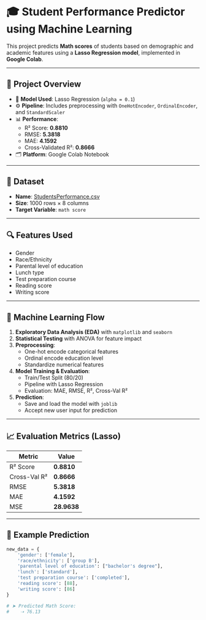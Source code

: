 # 🎓 Student Performance Predictor using Machine Learning

This project predicts **Math scores** of students based on demographic and academic features using a **Lasso Regression model**, implemented in **Google Colab**.

---

## 📌 Project Overview

- 🧠 **Model Used**: Lasso Regression (`alpha = 0.1`)
- ⚙️ **Pipeline**: Includes preprocessing with `OneHotEncoder`, `OrdinalEncoder`, and `StandardScaler`
- 📊 **Performance**:
  - R² Score: **0.8810**
  - RMSE: **5.3818**
  - MAE: **4.1592**
  - Cross-Validated R²: **0.8666**
- 🗂️ **Platform**: Google Colab Notebook

---

## 📁 Dataset

- **Name**: [StudentsPerformance.csv](https://www.kaggle.com/datasets/spscientist/students-performance-in-exams)
- **Size**: 1000 rows × 8 columns
- **Target Variable**: `math score`

---

## 🔍 Features Used

- Gender
- Race/Ethnicity
- Parental level of education
- Lunch type
- Test preparation course
- Reading score
- Writing score

---

## 🧪 Machine Learning Flow

1. **Exploratory Data Analysis (EDA)** with `matplotlib` and `seaborn`
2. **Statistical Testing** with ANOVA for feature impact
3. **Preprocessing**:
   - One-hot encode categorical features
   - Ordinal encode education level
   - Standardize numerical features
4. **Model Training & Evaluation**:
   - Train/Test Split (80/20)
   - Pipeline with Lasso Regression
   - Evaluation: MAE, RMSE, R², Cross-Val R²
5. **Prediction**:
   - Save and load the model with `joblib`
   - Accept new user input for prediction

---

## 📈 Evaluation Metrics (Lasso)

| Metric         | Value   |
|----------------|---------|
| R² Score       | **0.8810** |
| Cross-Val R²   | **0.8666** |
| RMSE           | **5.3818** |
| MAE            | **4.1592** |
| MSE            | **28.9638** |

---

## 🚀 Example Prediction

```python
new_data = {
    'gender': ['female'],
    'race/ethnicity': ['group B'],
    'parental level of education': ["bachelor's degree"],
    'lunch': ['standard'],
    'test preparation course': ['completed'],
    'reading score': [88],
    'writing score': [86]
}

# ➤ Predicted Math Score:
#    ➝ 76.13
